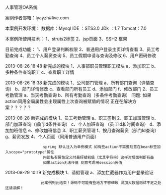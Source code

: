 人事管理OA系统

  案例作者邮箱：lyayzh#live.com
  
  
  
  本案例开发环境：
          数据库：Mysql
          IDE   ：STS3.0
          JDk   ：1.7
          Tomcat：7.0
          
  本案例所使用技术：
          1、struts2标签
          2、jsp页面
          3、SSH2 框架
          
          
          
  目前完成功能：
          1、用户登录判断权限
          2、普通用户登录主页详情查看
          3、员工考勤查询
          4、员工个人薪资查询
          5、员工假期申请与查询及修改
          6、用户密码修改
          

2013-08-26 18:48
  新完成的模块
               1、人事部职员管理职工模块
                       a、添加职工
                       b、多种条件查询职工
                       c、查看职工详情
                       

2013-08-26 18:38
新完成的模块
                1、公司部门管理
                       a、所有部门查询（详情查询）
                       b、部门详情修改
                       c、查看部门所有员工
                       d、添加部门
                       f、修改部门
               2、员工考勤管理
                       a、当天考勤查询
                       b、所有考勤查询（多条件考勤查询）
                       问题:
                              如果action同用全局属性会出现属性上次查询被赋值的情况
                             正在在解决方案？？？？？        
                             
2013-08-28
新完成的模块
                 1、员工考勤管理
                       a、职工签到
                 2、职工加班管理
                        b、部门加班查询（部门Id条件查询）
                        c、个人加班查询    （员工Id和时间查询）
                        d、添加加班信息
                        e、修改加班信息 
                  3、职工薪资管理
                         f、按月查询薪资（部门Id查询）
                         g、薪资发放
                   4、个人页面（同用普通用户页面）
                   
                     spring 默认注入为单例模式 如有些action不需要刻意在bean标签加入scope="prototype"属性
                     内部私有属性定义时最好赋初值（尤其字符串）这样对后面判断有益
                     如果action无法传值 刻意考虑用session传值
                     
 2013-08-29 10:19
 新完成模块
                    1、请假管理
                         a、添加拦截器作为用户登录验证
                    
                    此案例到此结束！源码中可能有些地方不够细致 没加大数据测试不足之处还请谅解！
                    
                    
                                                                                                                                   
                     
                     
                     
                              
